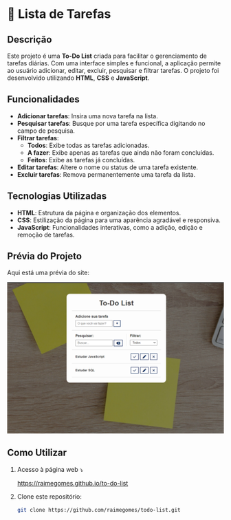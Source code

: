 # 📝 Lista de Tarefas

## Descrição

Este projeto é uma **To-Do List** criada para facilitar o gerenciamento de tarefas diárias. Com uma interface simples e funcional, a aplicação permite ao usuário adicionar, editar, excluir, pesquisar e filtrar tarefas. O projeto foi desenvolvido utilizando **HTML**, **CSS** e **JavaScript**.

## Funcionalidades

- **Adicionar tarefas**: Insira uma nova tarefa na lista.
- **Pesquisar tarefas**: Busque por uma tarefa específica digitando no campo de pesquisa.
- **Filtrar tarefas**: 
  - **Todos**: Exibe todas as tarefas adicionadas.
  - **A fazer**: Exibe apenas as tarefas que ainda não foram concluídas.
  - **Feitos**: Exibe as tarefas já concluídas.
- **Editar tarefas**: Altere o nome ou status de uma tarefa existente.
- **Excluir tarefas**: Remova permanentemente uma tarefa da lista.

## Tecnologias Utilizadas

- **HTML**: Estrutura da página e organização dos elementos.
- **CSS**: Estilização da página para uma aparência agradável e responsiva.
- **JavaScript**: Funcionalidades interativas, como a adição, edição e remoção de tarefas.

## Prévia do Projeto

Aqui está uma prévia do site:

![To-Do List Preview](./img/preview.png)

## Como Utilizar

1. Acesso à página web ⤵️
   
   https://raimegomes.github.io/to-do-list

2. Clone este repositório:

   ```bash
   git clone https://github.com/raimegomes/todo-list.git

